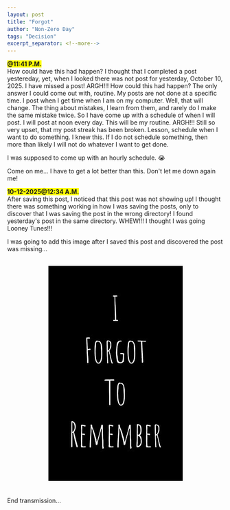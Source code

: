 ```yaml
---
layout: post
title: "Forgot"
author: "Non-Zero Day"
tags: "Decision"
excerpt_separator: <!--more-->
---
```

<span style="background-color: yellow;font-weight: bold;">@11:41 P.M.</span><br />
How could have this had happen? I thought that I completed a post yestereday, yet, when I looked there<!--more--> was not post for yesterday, October 10, 2025.  I have missed a post! ARGH!!! How could this had happen? The only answer I could come out with, routine. My posts are not done at a specific time. I post when I get time when I am on my computer. Well, that will change. The thing about mistakes, I learn from them, and rarely do I make the same mistake twice. So I have come up with a schedule of when I will post. I will post at noon every day. This will be my routine. ARGH!!! Still so very upset, that my post streak has been broken. Lesson, schedule when I want to do something. I knew this. If I do not schedule something, then more than likely I will not do whatever I want to get done.

I was supposed to come up with an hourly schedule. 😭

Come on me... I have to get a lot better than this. Don't let me down again me!

<span style="background-color: yellow;font-weight: bold;">10-12-2025@12:34 A.M.</span><br />
After saving this post, I noticed that this post was not showing up! I thought there was something working in how I was saving the posts, only to discover that I was saving the post in the wrong directory! I found yesterday's post in the same directory. WHEW!!! I thought I was going Looney Tunes!!!

I was going to add this image after I saved this post and discovered the post was missing...
<br /><br />
<div style="text-align: center;">
<img src="../assets/images/IforgotToRemember.png" alt="I forgot to remember" />
</div>
<br /><br />
End transmission...
